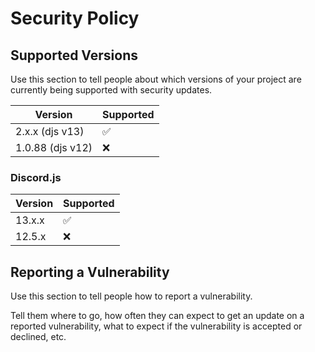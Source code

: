 # Security Policy

## Supported Versions

Use this section to tell people about which versions of your project are
currently being supported with security updates.

| Version | Supported          |
| ------- | ------------------ |                
| 2.x.x  (djs v13) | :white_check_mark: |
| 1.0.88 (djs v12)  | :x:                |

### Discord.js
| Version | Supported          |
| ------- | ------------------ |                
| 13.x.x   | :white_check_mark: |
| 12.5.x  | :x:

## Reporting a Vulnerability

Use this section to tell people how to report a vulnerability.

Tell them where to go, how often they can expect to get an update on a
reported vulnerability, what to expect if the vulnerability is accepted or
declined, etc.